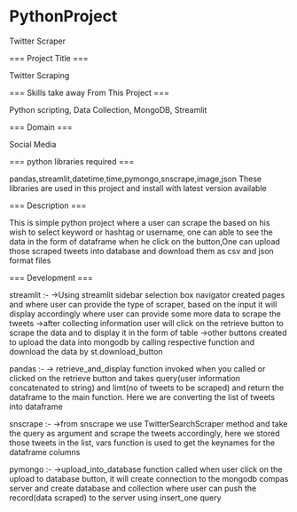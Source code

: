 # PythonProject
Twitter Scraper

=== Project Title === 

Twitter Scraping

=== Skills take away From This Project ===

Python scripting, Data Collection, MongoDB, Streamlit

=== Domain === 

Social Media

===  python libraries required ===

pandas,streamlit,datetime,time,pymongo,snscrape,image,json 
These libraries are used in this project and install with latest version available 

=== Description ===

This is simple python project where a user can scrape the based on his wish to select keyword or hashtag or username, one can able to see the data in the form of dataframe when he click on the button,One can upload those scraped tweets into database and download them as csv and json format files

=== Development ===

streamlit :-
->Using streamlit sidebar selection box navigator created pages and where user can provide the type of scraper, based on the input it will display accordingly where user can provide some more data to scrape the tweets
->after collecting information user will click on the retrieve button to scrape the data and to display it in the form of table
->other buttons created to upload the data into mongodb by calling respective function and download the data by st.download_button

pandas :-
-> retrieve_and_display function invoked when you called or clicked on the retrieve button and takes query(user information concatenated to string) and limt(no of tweets to be scraped) and return the dataframe to the main function. Here we are converting the list of tweets into dataframe

snscrape :-
->from snscrape we use TwitterSearchScraper method and take the query as argument and scrape the tweets accordingly, here we stored those tweets in the list, vars function is used to get the keynames for the dataframe columns

pymongo :-
->upload_into_database function called when user click on the upload to database button, it will create connection to the mongodb compas server and create database and collection where user can push the record(data scraped) to the server using insert_one query

